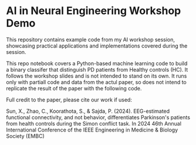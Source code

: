 # AI in Neural Engineering Workshop Demo
This repository contains example code from my AI workshop session, showcasing practical applications and implementations covered during the session.

This repo notebook covers a Python-based machine learning code to build a binary classifer that distinguish PD patients from Healthy controls (HC). It follows the workshop slides and is not intended to stand on its own. It runs only with partiall code and data from the actul paper, so does not intend to replicate the result of the paper with the following code.

Full credit to the paper, please cite our work if used:

Sun, X., Zhao, C., Koorathota, S., & Sajda, P. (2024). EEG-estimated functional connectivity, and not behavior, differentiates Parkinson's patients from health controls during the Simon conflict task. In 2024 46th Annual International Conference of the IEEE Engineering in Medicine & Biology Society (EMBC)
